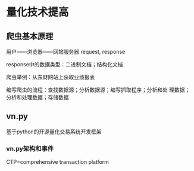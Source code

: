 # 量化技术提高

## 爬虫基本原理

用户——浏览器——网站服务器  request, response

response中的数据类型：二进制文档；结构化文档

爬虫举例：从东财网站上获取业绩报表

编写爬虫的流程：查找数据源；分析数据源；编写抓取程序；分析和处 理数据；分析和处理数据；存储数据

## vn.py

基于python的开源量化交易系统开发框架

### vn.py架构和事件

CTP=comprehensive transaction platform











